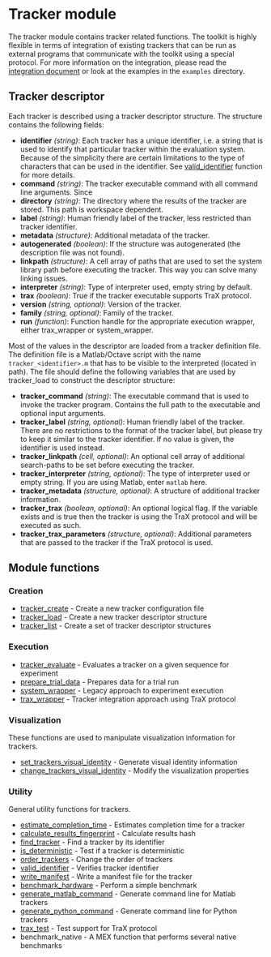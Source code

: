 Tracker module
==============

The tracker module contains tracker related functions. The toolkit is highly flexible in 
terms of integration of existing trackers that can be run as external programs 
that communicate with the toolkit using a special protocol. For more information
on the integration, please read the [integration document](integration.md) or look
at the examples in the `examples` directory.

Tracker descriptor
------------------

Each tracker is described using a tracker descriptor structure. The
structure contains the following fields:

-   **identifier** *(string)*: Each tracker has a unique identifier, 
       i.e. a string that is used to identify that particular tracker 
       within the evaluation system. Because of the simplicity there 
       are certain limitations to the type of characters that can be used in the identifier.
       See [valid_identifier](valid_identifier.m) function for more details.
-   **command** *(string)*: The tracker executable command with all
    command line arguments. Since
-   **directory** *(string)*: The directory where the results of the
    tracker are stored. This path is workspace dependent.
-   **label** *(string)*: Human friendly label of the tracker, less
    restricted than tracker identifier.
-   **metadata** *(structure)*: Additional metadata of the tracker.
-   **autogenerated** *(boolean)*: If the structure was autogenerated
    (the description file was not found).
-   **linkpath** *(structure)*: A cell array of paths that are used to
    set the system library path before executing the tracker. This way
    you can solve many linking issues.
-   **interpreter** *(string)*: Type of interpreter used, empty string
    by default.
-   **trax** *(boolean)*: True if the tracker executable supports TraX
    protocol.
-   **version** *(string, optional)*: Version of the tracker.
-   **family** *(string, optional)*: Family of the tracker.
-   **run** *(function)*: Function handle for the appropriate execution
    wrapper, either trax_wrapper or system_wrapper.

Most of the values in the descriptor are loaded from a tracker
definition file. The definition file is a Matlab/Octave script with the
name `tracker_<identifier>.m` that has to be visible to the interpreted
(located in path). The file should define the following variables that
are used by tracker_load to construct the descriptor structure:

-   **tracker_command** *(string)*: The executable command that is used to invoke the tracker program. Contains the full path to the executable and optional input arguments.
-   **tracker_label** *(string, optional)*: Human friendly label of the
    tracker. There are no restrictions to the format of the tracker label, but please try to keep it similar to the tracker identifier. If no value is given, the identifier is used instead.
-   **tracker_linkpath** *(cell, optional)*: An optional cell array of additional search-paths to be set before executing the tracker.
-   **tracker_interpreter** *(string, optional)*: The type of interpreter used or empty string. If you are using Matlab, enter `matlab` here.
-   **tracker_metadata** *(structure, optional)*: A structure of additional tracker information.
-   **tracker_trax** *(boolean, optional)*: An optional logical flag. If the variable exists and is true then the tracker is using the TraX protocol and will be executed as such.
-   **tracker_trax_parameters** *(structure, optional)*: Additional parameters that are passed to the tracker if the TraX protocol is used.

Module functions
----------------

### Creation

-   [tracker_create](tracker_create.m) - Create a new tracker configuration file
-   [tracker_load](tracker_load.m) - Create a new tracker descriptor structure
-   [tracker_list](tracker_list.m) - Create a set of tracker descriptor structures

### Execution

-   [tracker_evaluate](tracker_evaluate.m) - Evaluates a tracker on a given sequence for experiment
-   [prepare_trial_data](prepare_trial_data.m) - Prepares data for a trial run
-   [system_wrapper](system_wrapper.m) - Legacy approach to experiment execution
-   [trax_wrapper](trax_wrapper.m) - Tracker integration approach using TraX protocol

### Visualization

These functions are used to manipulate visualization information for trackers.

-   [set_trackers_visual_identity](set_trackers_visual_identity.m) - Generate visual identity information
-   [change_trackers_visual_identity](change_trackers_visual_identity.m) - Modify the visualization properties

### Utility

General utility functions for trackers.

-   [estimate_completion_time](estimate_completion_time.m) - Estimates completion time for a tracker
-   [calculate_results_fingerprint](calculate_results_fingerprint.m) - Calculate results hash
-   [find_tracker](find_tracker.m) - Find a tracker by its identifier
-   [is_deterministic](is_deterministic.m) - Test if a tracker is deterministic
-   [order_trackers](order_trackers.m) - Change the order of trackers
-   [valid_identifier](valid_identifier.m) - Verifies tracker identifier
-   [write_manifest](write_manifest.m) - Write a manifest file for the tracker
-   [benchmark_hardware](benchmark_hardware.m) - Perform a simple benchmark
-   [generate_matlab_command](generate_matlab_command.m) - Generate command line for Matlab trackers
-   [generate_python_command](generate_python_command.m) - Generate command line for Python trackers
-   [trax_test](trax_test.m) - Test support for TraX protocol
-   benchmark_native - A MEX function that performs several native benchmarks

